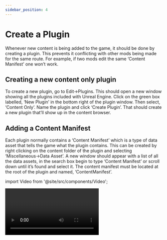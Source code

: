 ```yaml
---
sidebar_position: 4
---
```


# Create a Plugin
Whenever new content is being added to the game, it should be done by creating a plugin. This prevents it conflicting with other mods being made for the same route. For example, if two mods edit the same ‘Content Manifest’ one won’t work.

## Creating a new content only plugin

To create a new plugin, go to Edit->Plugins. This should open a new window showing all the plugins included with Unreal Engine. Click on the green box labelled, ‘New Plugin’ in the bottom right of the plugin window. Then select, ‘Content Only’. Name the plugin and click ‘Create Plugin’. That should create a new plugin that’ll show up in the content browser.

## Adding a Content Manifest

Each plugin normally contains a ‘Content Manifest’ which is a type of data asset that tells the game what the plugin contains. This can be created by right clicking on the content folder of the plugin and selecting ‘Miscellaneous->Data Asset’. A new window should appear with a list of all the data assets, in the search box begin to type ‘Content Manifest’ or scroll down until it’s found and select it. The content manifest must be located at the root of the plugin and named, ‘ContentManifest’.

import Video from '@site/src/components/Video';

<Video videoID="pyYCMtS7n88" />
